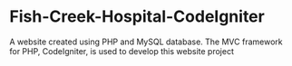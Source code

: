 # Fish-Creek-Hospital-CodeIgniter
A website created using PHP and MySQL database.  The MVC framework for PHP, CodeIgniter, is used to develop this website project
